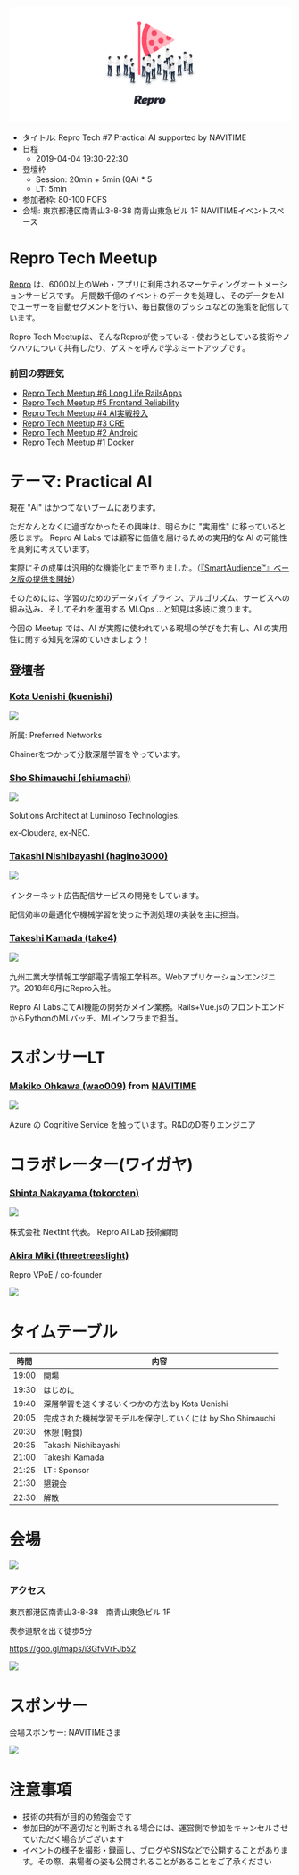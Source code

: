 ![](/assets/images/repro-tech-meetup-banner.png)

- タイトル: Repro Tech #7 Practical AI supported by NAVITIME
- 日程
  - 2019-04-04 19:30-22:30
- 登壇枠
  - Session: 20min + 5min (QA) * 5
  - LT: 5min
- 参加者枠: 80-100 FCFS
- 会場: 東京都港区南青山3-8-38 南青山東急ビル 1F NAVITIMEイベントスペース

# Repro Tech Meetup

[Repro](https://repro.io) は、6000以上のWeb・アプリに利用されるマーケティングオートメーションサービスです。
月間数千億のイベントのデータを処理し、そのデータをAIでユーザーを自動セグメントを行い、毎日数億のプッシュなどの施策を配信しています。

Repro Tech Meetupは、そんなReproが使っている・使おうとしている技術やノウハウについて共有したり、ゲストを呼んで学ぶミートアップです。

### 前回の雰囲気

- [Repro Tech Meetup #6 Long Life RailsApps](https://togetter.com/li/1316874)
- [Repro Tech Meetup #5 Frontend Reliability](https://togetter.com/li/1295307)
- [Repro Tech Meetup #4 AI実戦投入](https://togetter.com/li/1285717)
- [Repro Tech Meetup #3 CRE](https://togetter.com/li/1272696)
- [Repro Tech Meetup #2 Android](https://togetter.com/li/1261085)
- [Repro Tech Meetup #1 Docker](https://togetter.com/li/1251270)

# テーマ: Practical AI

現在 "AI" はかつてないブームにあります。

ただなんとなくに過ぎなかったその興味は、明らかに "実用性" に移っていると感じます。
Repro AI Labs では顧客に価値を届けるための実用的な AI の可能性を真剣に考えています。

実際にその成果は汎用的な機能化にまで至りました。（[『SmartAudience™』ベータ版の提供を開始](https://prtimes.jp/main/html/rd/p/000000073.000013569.html)）

そのためには、学習のためのデータパイプライン、アルゴリズム、サービスへの組み込み、そしてそれを運用する MLOps ...と知見は多岐に渡ります。

今回の Meetup では、AI が実際に使われている現場の学びを共有し、AI の実用性に関する知見を深めていきましょう！

## 登壇者

### [Kota Uenishi (kuenishi)](https://twitter.com/kuenishi)

![](https://pbs.twimg.com/profile_images/1000661577660481536/gXqQ8Jdq_200x200.jpg)

所属: Preferred Networks

Chainerをつかって分散深層学習をやっています。

### [Sho Shimauchi (shiumachi)](https://twitter.com/shiumachi)

![](https://pbs.twimg.com/profile_images/378800000112360750/fca0f65ff763dc6baf428a286f238da1_200x200.png)

Solutions Architect at Luminoso Technologies.

ex-Cloudera, ex-NEC.

### [Takashi Nishibayashi (hagino3000)](https://twitter.com/hagino3000)

![](https://pbs.twimg.com/profile_images/1477852750/__________2010-10-31_22.39.54_______200x200.png)

インターネット広告配信サービスの開発をしています。

配信効率の最適化や機械学習を使った予測処理の実装を主に担当。


### [Takeshi Kamada (take4)](https://twitter.com/take4_k)

![](https://pbs.twimg.com/profile_images/508177536258289664/RvWlfFOx_200x200.jpeg)

九州工業大学情報工学部電子情報工学科卒。Webアプリケーションエンジニア。2018年6月にRepro入社。

Repro AI LabsにてAI機能の開発がメイン業務。Rails+Vue.jsのフロントエンドからPythonのMLバッチ、MLインフラまで担当。

# スポンサーLT

### [Makiko Ohkawa (wao009)](https://twitter.com/wao009) from [NAVITIME](http://corporate.navitime.co.jp/)

![](https://pbs.twimg.com/profile_images/441164396077666304/SnuKMFVx.jpeg_bigger)

Azure の Cognitive Service を触っています。R&DのD寄りエンジニア

# コラボレーター(ワイガヤ)

### [Shinta Nakayama (tokoroten)](https://twitter.com/tokoroten)

![](https://pbs.twimg.com/profile_images/503531956676476928/mjRjMe3q.png_bigger)

株式会社 NextInt 代表。 Repro AI Lab 技術顧問

### [Akira Miki (threetreeslight)](https://twitter.com/threetreeslight)

Repro VPoE / co-founder

![](https://pbs.twimg.com/profile_images/668402457978908672/2bdWkA5R.jpg_bigger)

# タイムテーブル

時間  | 内容
---   | ---
19:00 | 開場
19:30 | はじめに
19:40 | 深層学習を速くするいくつかの方法 by Kota Uenishi
20:05 | 完成された機械学習モデルを保守していくには by Sho Shimauchi
20:30 | 休憩 (軽食)
20:35 | Takashi Nishibayashi
21:00 | Takeshi Kamada
21:25 | LT : Sponsor
21:30 | 懇親会
22:30 | 解散

# 会場

![](https://github.com/reproio/repro-tech-meetup/blob/master/assets/images/navitime/navitime-2.jpg?raw=true)

### アクセス

東京都港区南青山3-8-38　南青山東急ビル 1F

表参道駅を出て徒歩5分

https://goo.gl/maps/i3GfvVrFJb52

![](https://github.com/reproio/repro-tech-meetup/blob/master/assets/images/navitime/navitime-1.jpg?raw=true)

# スポンサー

会場スポンサー: NAVITIMEさま

![](https://github.com/reproio/repro-tech-meetup/blob/master/assets/images/navitime/navitime-logo-150_33.png?raw=true)

# 注意事項

- 技術の共有が目的の勉強会です
- 参加目的が不適切だと判断される場合には、運営側で参加をキャンセルさせていただく場合がございます
- イベントの様子を撮影・録画し、ブログやSNSなどで公開することがあります。その際、来場者の姿も公開されることがあることをご了承ください
